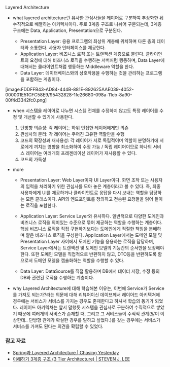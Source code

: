 Layered Architecture
* what
  layered architecture란 유사한 관심사들을 레이어로 구분하여 추상화한 뒤 수직적으로 배열하는 아키텍처이다. 주로 3계층 구조로 나뉘어 구분되는데, 3계층 구조에는 Data, Application, Presentation으로 구분된다.

    * Presentation Layer: 응용 프로그램의 최상위 계층에 위치하며 다른 층의 데이터와 소통한다. 사용자 인터페이스를 제공한다.
    * Application Layer: 비즈니스 로직 또는 트랜잭션 계층으로 불린다. 클라이언트의 요청에 대해 비즈니스 로직을 수행하는 서버처럼 행동하며, Data Layer에 대해서는 클라이언트처럼 행동하는 Middleware 역할을 한다.
    * Data Layer: 데이터베이스와의 상호작용을 수행하는 것을 관리하는 프로그램을 포함하는 계층이다.

[image:FDDFFB43-AD84-444B-881E-892625AAE039-4052-000001E51CFC58E9/95432828-1fe26680-098a-11eb-8a90-00f4d3342fc0.png]

* when
  시스템을 레이어로 나누면 시스템 전체를 수정하지 않고도 특정 레이어를 수정 및 개선할 수 있기에 사용한다.
  
  1. 단방향 의존성: 각 레이어는 하위 인접한 레이어에게만 의존
  2. 관심사의 분리: 각 레이어는 주어진 고유한 역할만을 수행
  3. 코드의 확장성과 재사용성: 각 레이어가 서로 독립적이며 역할이 분명하기에 서로에게 끼치는 영향을 최소화하여 수정 가능 / 독립 레이어이므로 하나의 서비스 레이어는 여러개의 프레젠테이션 레이어가 재사용할 수 있다.
  4. 코드의 가독성
  

* more
  * Presentation Layer: Web Layer이자 UI Layer이다. 화면 조작 또는 사용자의 입력을 처리하기 위한 관심사를 모아 놓은 계층이라고 볼 수 있다.
    즉, 최종 사용자에게 UI를 제공하거나 클라이언트로 응답을 다시 보내는 역할을 담당하는 모든 클래스이다.
    API의 엔드포인트를 정의하고 전송된 요청들을 읽어 들이는 로직을 포함한다.
    
  * Application Layer: Service Layer와 유사하다. 일반적으로 다양한 도메인과 비즈니스 로직을 의미있는 수준으로 묶어 제공하는 역할을 수행하는 계층이다.
    핵심 비즈니스 로직을 직접 구현하기보다는 도메인에게 적절한 책임을 분배하며 얕은 비즈니스 로직을 구성한다. Application Layer에서는 도메인 모델 및 Presentation Layer 사이에서
     도메인 기능을 응용하는 로직을 담당하며, Service Layer에서는 트랜잭션 및 도메인 모델의 기능간의 순서만을 보장해야한다.
    또한 도메인 모델을 직접적으로 반환하지 않고, DTO등을 반환하도록 함으로서 도메인 모델을 캡슐화하는 역할을 수행할 수 있다.
    
  * Data Layer: DataSource를 직접 활용하며 DB에서 데이터 저장, 수정 등의 DB와 관련된 로직을 수행하는 계층이다.
  
* why
  Layered Architecture에 대해 학습해본 이유는, 이번에 Service가 Service를 가져도 되는가?라는 의문에 대해 리뷰어이신 데이브께서 레이어드 아키텍쳐에 경우에는 
  서비스가 서비스를 가지는 경우도 존재한다고 하셔서 학습의 동기가 되었다. 레이어드 아키텍쳐는 앞서 말했듯 시스템을 관심사로 구분하여 수직적으로 쌓았기 때문에 여러개의 서비스가 존재할 때, 
  그리고 그 서비스들이 수직적 관계(말이 이상한데.. 단방향 관계가 확실한 경우를 말하고 싶었다.)를 갖는 경우에는 서비스가 서비스를 가져도 된다는 의견을 확립할 수 있었다.

### 참고 자료
* [Spring과 Layered Architecture | Chasing Yesterday](https://xlffm3.github.io/spring%20&%20spring%20boot/LayeredArchitecture/)
* [이해하기 3계층 구조 (3 Tier Architecture) | STEVEN J. LEE](https://www.stevenjlee.net/2020/05/08/%EC%9D%B4%ED%95%B4%ED%95%98%EA%B8%B0-3%EA%B3%84%EC%B8%B5-%EA%B5%AC%EC%A1%B0-3-tier-architecture/)